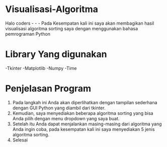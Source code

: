 # Visualisasi-Algoritma

Halo coders - - -
Pada Kesempatan kali ini saya akan membagikan hasil visualisasi algoritma sorting saya dengan menggunakan bahasa pemrograman Python

# Library Yang digunakan
-Tkinter
-Matplotlib
-Numpy
-Time

# Penjelasan Program
1. Pada langkah ini Anda akan diperlihatkan dengan tampilan sederhana dengan GUI Python yang diambil dari tkinter.
2. Kemudian, saya menyediakan beberapa algoritma sorting yang bisa Anda pilih dengan menu dropdown yang saya buat.
3. Setelah itu Anda dapat menjalankan masing-masing dari algoritma yang Anda ingin coba, pada kesempatan kali ini saya
   menyediakan 5 jenis algoritma sorting.
4. Selesai
